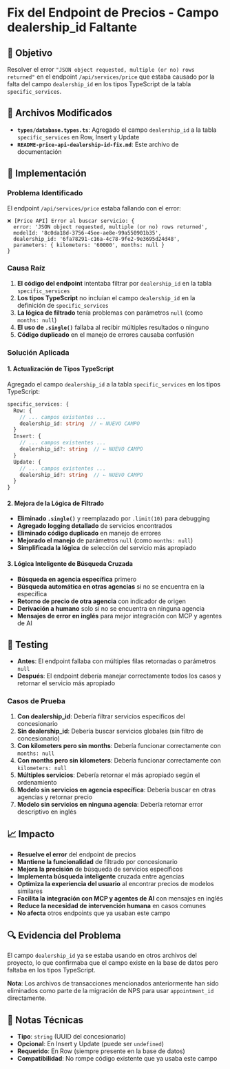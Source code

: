 # Fix del Endpoint de Precios - Campo dealership_id Faltante

## 🎯 Objetivo
Resolver el error `"JSON object requested, multiple (or no) rows returned"` en el endpoint `/api/services/price` que estaba causado por la falta del campo `dealership_id` en los tipos TypeScript de la tabla `specific_services`.

## 📁 Archivos Modificados
- **`types/database.types.ts`**: Agregado el campo `dealership_id` a la tabla `specific_services` en Row, Insert y Update
- **`README-price-api-dealership-id-fix.md`**: Este archivo de documentación

## 🚀 Implementación

### Problema Identificado
El endpoint `/api/services/price` estaba fallando con el error:
```
❌ [Price API] Error al buscar servicio: {
  error: 'JSON object requested, multiple (or no) rows returned',
  modelId: '8c0da18d-3756-45ee-ae8e-99a550901b35',
  dealership_id: '6fa78291-c16a-4c78-9fe2-9e3695d24d48',
  parameters: { kilometers: '60000', months: null }
}
```

### Causa Raíz
1. **El código del endpoint** intentaba filtrar por `dealership_id` en la tabla `specific_services`
2. **Los tipos TypeScript** no incluían el campo `dealership_id` en la definición de `specific_services`
3. **La lógica de filtrado** tenía problemas con parámetros `null` (como `months: null`)
4. **El uso de `.single()`** fallaba al recibir múltiples resultados o ninguno
5. **Código duplicado** en el manejo de errores causaba confusión

### Solución Aplicada

#### 1. Actualización de Tipos TypeScript
Agregado el campo `dealership_id` a la tabla `specific_services` en los tipos TypeScript:

```typescript
specific_services: {
  Row: {
    // ... campos existentes ...
    dealership_id: string  // ← NUEVO CAMPO
  }
  Insert: {
    // ... campos existentes ...
    dealership_id?: string  // ← NUEVO CAMPO
  }
  Update: {
    // ... campos existentes ...
    dealership_id?: string  // ← NUEVO CAMPO
  }
}
```

#### 2. Mejora de la Lógica de Filtrado
- **Eliminado `.single()`** y reemplazado por `.limit(10)` para debugging
- **Agregado logging detallado** de servicios encontrados
- **Eliminado código duplicado** en manejo de errores
- **Mejorado el manejo** de parámetros `null` (como `months: null`)
- **Simplificada la lógica** de selección del servicio más apropiado

#### 3. Lógica Inteligente de Búsqueda Cruzada
- **Búsqueda en agencia específica** primero
- **Búsqueda automática en otras agencias** si no se encuentra en la específica
- **Retorno de precio de otra agencia** con indicador de origen
- **Derivación a humano** solo si no se encuentra en ninguna agencia
- **Mensajes de error en inglés** para mejor integración con MCP y agentes de AI

## 🧪 Testing
- **Antes**: El endpoint fallaba con múltiples filas retornadas o parámetros `null`
- **Después**: El endpoint debería manejar correctamente todos los casos y retornar el servicio más apropiado

### Casos de Prueba
1. **Con dealership_id**: Debería filtrar servicios específicos del concesionario
2. **Sin dealership_id**: Debería buscar servicios globales (sin filtro de concesionario)
3. **Con kilometers pero sin months**: Debería funcionar correctamente con `months: null`
4. **Con months pero sin kilometers**: Debería funcionar correctamente con `kilometers: null`
5. **Múltiples servicios**: Debería retornar el más apropiado según el ordenamiento
6. **Modelo sin servicios en agencia específica**: Debería buscar en otras agencias y retornar precio
7. **Modelo sin servicios en ninguna agencia**: Debería retornar error descriptivo en inglés

## 📈 Impacto
- **Resuelve el error** del endpoint de precios
- **Mantiene la funcionalidad** de filtrado por concesionario
- **Mejora la precisión** de búsqueda de servicios específicos
- **Implementa búsqueda inteligente** cruzada entre agencias
- **Optimiza la experiencia del usuario** al encontrar precios de modelos similares
- **Facilita la integración con MCP y agentes de AI** con mensajes en inglés
- **Reduce la necesidad de intervención humana** en casos comunes
- **No afecta** otros endpoints que ya usaban este campo

## 🔍 Evidencia del Problema
El campo `dealership_id` ya se estaba usando en otros archivos del proyecto, lo que confirmaba que el campo existe en la base de datos pero faltaba en los tipos TypeScript.

**Nota**: Los archivos de transacciones mencionados anteriormente han sido eliminados como parte de la migración de NPS para usar `appointment_id` directamente.

## 📝 Notas Técnicas
- **Tipo**: `string` (UUID del concesionario)
- **Opcional**: En Insert y Update (puede ser `undefined`)
- **Requerido**: En Row (siempre presente en la base de datos)
- **Compatibilidad**: No rompe código existente que ya usaba este campo 